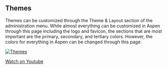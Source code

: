 ## Themes

Themes can be customized through the Theme & Layout section of the administration menu. While almost everything can be customized in Aspen through this page including the logo and favicon, the sections that are most important are the primary, secondary, and tertiary colors. However, the colors for everything in Aspen can be changed through this page. 

[![Themes](/manual/images/Themes.jpg)](https://youtu.be/vdH3gyphEko)

[Watch on Youtube](https://youtu.be/vdH3gyphEko)
